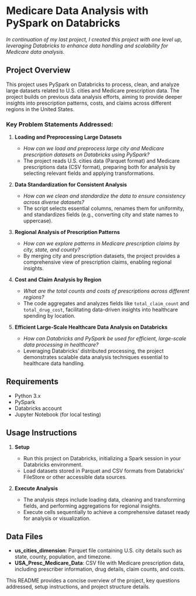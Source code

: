 # Medicare Data Analysis with PySpark on Databricks

*In continuation of my last project, I created this project with one level up, leveraging Databricks to enhance data handling and scalability for Medicare data analysis.*

## Project Overview

This project uses PySpark on Databricks to process, clean, and analyze large datasets related to U.S. cities and Medicare prescription data. The project builds on previous data analysis efforts, aiming to provide deeper insights into prescription patterns, costs, and claims across different regions in the United States.

### Key Problem Statements Addressed:

1. **Loading and Preprocessing Large Datasets**  
   - *How can we load and preprocess large city and Medicare prescription datasets on Databricks using PySpark?*  
   - The project reads U.S. cities data (Parquet format) and Medicare prescriptions data (CSV format), preparing both for analysis by selecting relevant fields and applying transformations.

2. **Data Standardization for Consistent Analysis**  
   - *How can we clean and standardize the data to ensure consistency across diverse datasets?*  
   - The script selects essential columns, renames them for uniformity, and standardizes fields (e.g., converting city and state names to uppercase).

3. **Regional Analysis of Prescription Patterns**  
   - *How can we explore patterns in Medicare prescription claims by city, state, and county?*  
   - By merging city and prescription datasets, the project provides a comprehensive view of prescription claims, enabling regional insights.

4. **Cost and Claim Analysis by Region**  
   - *What are the total counts and costs of prescriptions across different regions?*  
   - The code aggregates and analyzes fields like `total_claim_count` and `total_drug_cost`, facilitating data-driven insights into healthcare spending by location.

5. **Efficient Large-Scale Healthcare Data Analysis on Databricks**  
   - *How can Databricks and PySpark be used for efficient, large-scale data processing in healthcare?*  
   - Leveraging Databricks’ distributed processing, the project demonstrates scalable data analysis techniques essential to healthcare data handling.

## Requirements

- Python 3.x
- PySpark
- Databricks account
- Jupyter Notebook (for local testing)

## Usage Instructions

1. **Setup**  
   - Run this project on Databricks, initializing a Spark session in your Databricks environment.
   - Load datasets stored in Parquet and CSV formats from Databricks’ FileStore or other accessible data sources.

2. **Execute Analysis**  
   - The analysis steps include loading data, cleaning and transforming fields, and performing aggregations for regional insights.
   - Execute cells sequentially to achieve a comprehensive dataset ready for analysis or visualization.

## Data Files

- **us_cities_dimension**: Parquet file containing U.S. city details such as state, county, population, and timezone.
- **USA_Presc_Medicare_Data**: CSV file with Medicare prescription data, including prescriber information, drug details, claim counts, and costs.

This README provides a concise overview of the project, key questions addressed, setup instructions, and project structure details.
